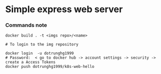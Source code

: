 # Simple express web server


### Commands note

```
docker build . -t <imgs repo>/<name>

# To login to the img repository

docker login  -u dotrunghg1999
# Password:  < go to docker hub -> account settings -> security -> create a Access Tokens 
docker push dotrunghg1999/k8s-web-hello

```


